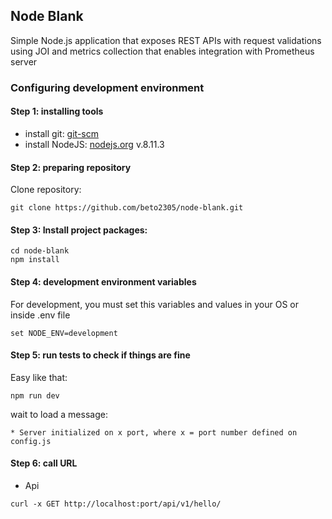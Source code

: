 ## Node Blank

Simple Node.js application that exposes REST APIs with request validations using JOI and metrics collection that enables integration with Prometheus server

### Configuring development environment

#### Step 1: installing tools
* install git: [git-scm](http://git-scm.com/)
* install NodeJS: [nodejs.org](http://nodejs.org) v.8.11.3

#### Step 2: preparing repository

Clone repository:
```
git clone https://github.com/beto2305/node-blank.git
```

#### Step 3: Install project packages:
```
cd node-blank
npm install
```
#### Step 4: development environment variables

For development, you must set this variables and values in your OS or inside .env file
```
set NODE_ENV=development
```


#### Step 5: run tests to check if things are fine

Easy like that:
```
npm run dev
```

wait to load a message:
```
* Server initialized on x port, where x = port number defined on config.js

```

#### Step 6: call URL

* Api
```
curl -x GET http://localhost:port/api/v1/hello/
```